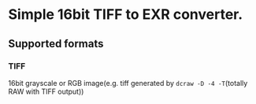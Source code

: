 # Simple 16bit TIFF to EXR converter.

## Supported formats

### TIFF

16bit grayscale or RGB image(e.g. tiff generated by `dcraw -D -4 -T`(totally RAW with TIFF output))
